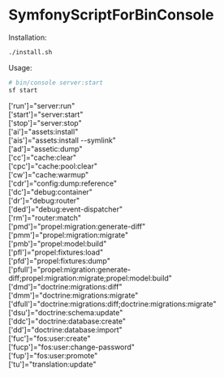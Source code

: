 # SymfonyScriptForBinConsole

Installation:
```bash
./install.sh
```

Usage:
```bash
# bin/console server:start
sf start 
```

['run']="server:run"  
['start']="server:start"  
['stop']="server:stop"  
['ai']="assets:install"  
['ais']="assets:install --symlink"  
['ad']="assetic:dump"  
['cc']="cache:clear"  
['cpc']="cache:pool:clear"  
['cw']="cache:warmup"  
['cdr']="config:dump:reference"  
['dc']="debug:container"  
['dr']="debug:router"  
['ded']="debug:event-dispatcher"  
['rm']="router:match"  
['pmd']="propel:migration:generate-diff"  
['pmm']="propel:migration:migrate"  
['pmb']="propel:model:build"  
['pfl']="propel:fixtures:load"  
['pfd']="propel:fixtures:dump"  
['pfull']="propel:migration:generate-diff;propel:migration:migrate;propel:model:build"  
['dmd']="doctrine:migrations:diff"  
['dmm']="doctrine:migrations:migrate"  
['dfull']="doctrine:migrations:diff;doctrine:migrations:migrate"  
['dsu']="doctrine:schema:update"   
['ddc']="doctrine:database:create"   
['dd']="doctrine:database:import"  
['fuc']="fos:user:create"  
['fucp']="fos:user:change-password"  
['fup']="fos:user:promote"  
['tu']="translation:update"  
